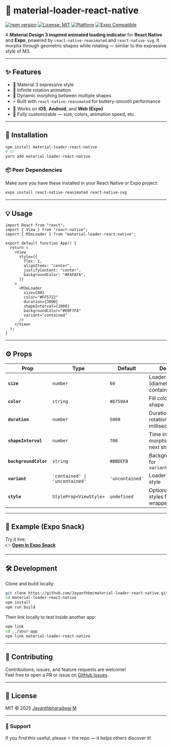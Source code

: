 # 🌈 material-loader-react-native

[![npm version](https://img.shields.io/npm/v/material-loader-react-native.svg?color=4caf50)](https://www.npmjs.com/package/material-loader-react-native)
[![License: MIT](https://img.shields.io/badge/License-MIT-yellow.svg)](LICENSE)
[![Platform](https://img.shields.io/badge/platform-react--native-blue.svg)](https://reactnative.dev/)
[![Expo Compatible](https://img.shields.io/badge/Expo-compatible-green)](https://expo.dev)

A **Material Design 3 inspired animated loading indicator** for **React Native** and **Expo**, powered by `react-native-reanimated` and `react-native-svg`. It morphs through geometric shapes while rotating — similar to the expressive style of M3.

---

## ✨ Features

- 🎨 Material 3 expressive style
- 🔁 Infinite rotation animation
- 🔺 Dynamic morphing between multiple shapes
- ⚡ Built with `react-native-reanimated` for buttery-smooth performance
- 📱 Works on **iOS**, **Android**, and **Web (Expo)**
- 🧩 Fully customizable — size, colors, animation speed, etc.

---

## 🚀 Installation

```bash
npm install material-loader-react-native
# or
yarn add material-loader-react-native
```

### 📦 Peer Dependencies

Make sure you have these installed in your React Native or Expo project:

```bash
expo install react-native-reanimated react-native-svg
```

---

## 💡 Usage

```tsx
import React from "react";
import { View } from "react-native";
import { M3eLoader } from "material-loader-react-native";

export default function App() {
  return (
    <View
      style={{
        flex: 1,
        alignItems: "center",
        justifyContent: "center",
        backgroundColor: "#FAFAFA",
      }}
    >
      <M3eLoader
        size={80}
        color="#FF5722"
        duration={3000}
        shapeInterval={1000}
        backgroundColor="#E0F7FA"
        variant="contained"
      />
    </View>
  );
}
```

---

## ⚙️ Props

| Prop | Type | Default | Description |
|------|------|---------|-------------|
| **`size`** | `number` | `60` | Loader size (diameter for contained variant) |
| **`color`** | `string` | `#6750A4` | Fill color of the shape |
| **`duration`** | `number` | `5000` | Duration of one full rotation in milliseconds |
| **`shapeInterval`** | `number` | `700` | Time interval for morphing to the next shape |
| **`backgroundColor`** | `string` | `#BBDEFB` | Background color for `variant="contained"` |
| **`variant`** | `'contained' \| 'uncontained'` | `'uncontained'` | Loader appearance style |
| **`style`** | `StyleProp<ViewStyle>` | `undefined` | Optional custom styles for the wrapper view |

---

## 🧱 Example (Expo Snack)

Try it live:  
👉 [**Open in Expo Snack**](https://snack.expo.dev/@jayanthm/m3-loader)

---

## 🛠️ Development

Clone and build locally:

```bash
git clone https://github.com/Jayanthbm/material-loader-react-native.git
cd material-loader-react-native
npm install
npm run build
```

Then link locally to test inside another app:

```bash
npm link
cd ../your-app
npm link material-loader-react-native
```

---

## 🤝 Contributing

Contributions, issues, and feature requests are welcome!  
Feel free to open a PR or issue on [GitHub Issues](https://github.com/Jayanthbm/material-loader-react-native/issues).

---

## 🪪 License

MIT © 2025 [Jayanthbharadwaj M](https://github.com/Jayanthbm)

---

### 💖 Support

If you find this useful, please ⭐ the repo — it helps others discover it!

